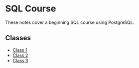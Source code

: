 SQL Course
==========
These notes cover a beginning SQL course using PostgreSQL.

Classes
-------
* [Class 1](class-01.md)
* [Class 2](class-02.md)
* [Class 3](class-03.md)

